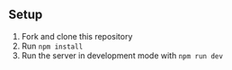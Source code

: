 ## Setup

1. Fork and clone this repository
1. Run `npm install`
1. Run the server in development mode with `npm run dev`
